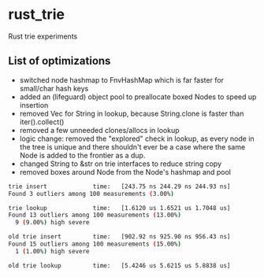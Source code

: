 # rust_trie

Rust trie experiments

## List of optimizations

* switched node hashmap to FnvHashMap which is far faster for small/char hash keys 
* added an (lifeguard) object pool to preallocate boxed Nodes to speed up insertion
* removed Vec<char> for String in lookup, because String.clone is faster than iter().collect()
* removed a few unneeded clones/allocs in lookup
* logic change: removed the "explored" check in lookup, as every node in the tree is unique and there shouldn't ever be a case where the same Node is added to the frontier as a dup.
* changed String to &str on trie interfaces to reduce string copy
* removed boxes around Node from the Node's hashmap and pool

```bash
trie insert             time:   [243.75 ns 244.29 ns 244.93 ns]
Found 3 outliers among 100 measurements (3.00%)                                                                           3 (3.00%) low severe

trie lookup             time:   [1.6120 us 1.6521 us 1.7048 us]
Found 13 outliers among 100 measurements (13.00%)                                                                         4 (4.00%) high mild
  9 (9.00%) high severe

old trie insert         time:   [902.92 ns 925.90 ns 956.43 ns]
Found 15 outliers among 100 measurements (15.00%)                                                                         14 (14.00%) low mild
  1 (1.00%) high severe

old trie lookup         time:   [5.4246 us 5.6215 us 5.8838 us]
```